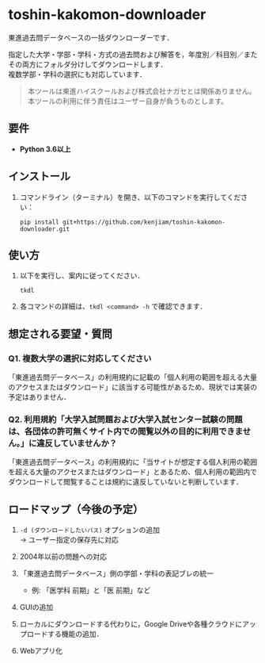 # toshin-kakomon-downloader

東進過去問データベースの一括ダウンローダーです．

指定した大学・学部・学科・方式の過去問および解答を，年度別／科目別／またその両方にフォルダ分けしてダウンロードします．  
複数学部・学科の選択にも対応しています．

> 本ツールは東進ハイスクールおよび株式会社ナガセとは関係ありません。  
> 本ツールの利用に伴う責任はユーザー自身が負うものとします。

## 要件

- **Python 3.6以上**

## インストール

1. コマンドライン（ターミナル）を開き、以下のコマンドを実行してください：
   ```shell
   pip install git+https://github.com/kenjiam/toshin-kakomon-downloader.git
   ```

## 使い方

1. 以下を実行し、案内に従ってください．
   ```
   tkdl
   ```

2. 各コマンドの詳細は、`tkdl <command> -h` で確認できます．

## 想定される要望・質問

### Q1. 複数大学の選択に対応してください
「東進過去問データベース」の利用規約に記載の「個人利用の範囲を超える大量のアクセスまたはダウンロード」に該当する可能性があるため、現状では実装の予定はありません．

### Q2. 利用規約「大学入試問題および大学入試センター試験の問題は、各団体の許可無くサイト内での閲覧以外の目的に利用できません。」に違反していませんか？
「東進過去問データベース」の利用規約に「当サイトが想定する個人利用の範囲を超える大量のアクセスまたはダウンロード」とあるため、個人利用の範囲内でダウンロードして閲覧することは規約に違反していないと判断しています．

## ロードマップ（今後の予定）

1. `-d (ダウンロードしたいパス)` オプションの追加  
   → ユーザー指定の保存先に対応

2. 2004年以前の問題への対応

3. 「東進過去問データベース」側の学部・学科の表記ブレの統一  
   - 例: 「医学科 前期」と「医 前期」など

4. GUIの追加

5. ローカルにダウンロードする代わりに，Google Driveや各種クラウドにアップロードする機能の追加．

6. Webアプリ化